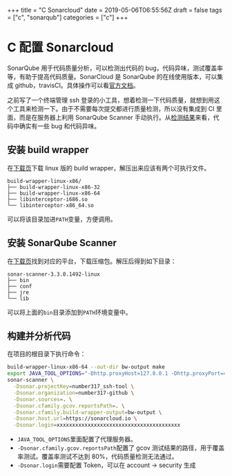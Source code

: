+++
title = "C Sonarcloud"
date = 2019-05-06T06:55:56Z
draft = false
tags = ["c", "sonarqub"]
categories = ["c"]
+++

# C 配置 Sonarcloud

SonarQube 用于代码质量分析，可以检测出代码的 bug，代码异味，测试覆盖率等，有助于提高代码质量。SonarCloud 是 SonarQube 的在线使用版本，可以集成 github，travisCI。具体操作可以看[官方文档](https://sonarcloud.io/documentation)。

之前写了一个终端管理 ssh 登录的小工具，想着检测一下代码质量，就想到用这个工具来检测一下。由于不需要每次提交都进行质量检测，所以没有集成到 CI 里面，而是在服务器上利用 SonarQube Scanner 手动执行。从[检测结果](https://sonarcloud.io/dashboard?id=number317_ssh-tool)来看，代码中确实有一些 bug 和代码异味。

## 安装 build wrapper

在[下载页](https://sonarcloud.io/static/cpp/build-wrapper-linux-x86.zip)下载 linux 版的 build wrapper，解压出来应该有两个可执行文件。

```
build-wrapper-linux-x86/
├── build-wrapper-linux-x86-32
├── build-wrapper-linux-x86-64
├── libinterceptor-i686.so
└── libinterceptor-x86_64.so
```

可以将该目录加进`PATH`变量，方便调用。

## 安装 SonarQube Scanner

在[下载页](https://docs.sonarqube.org/display/SCAN/Analyzing+with+SonarQube+Scanner)找到对应的平台，下载压缩包。解压后得到如下目录：

```
sonar-scanner-3.3.0.1492-linux
├── bin
├── conf
├── jre
└── lib
```

可以将上面的`bin`目录添加到`PATH`环境变量中。

## 构建并分析代码

在项目的根目录下执行命令：

```bash
build-wrapper-linux-x86-64 --out-dir bw-output make
export JAVA_TOOL_OPTIONS="-Dhttp.proxyHost=127.0.0.1 -Dhttp.proxyPort=443 -Dhttps.proxyHost=127.0.0.1 -Dhttps.proxyPort=443"
sonar-scanner \
  -Dsonar.projectKey=number317_ssh-tool \
  -Dsonar.organization=number317-github \
  -Dsonar.sources=. \
  -Dsonar.cfamily.gcov.reportsPath=. \
  -Dsonar.cfamily.build-wrapper-output=bw-output \
  -Dsonar.host.url=https://sonarcloud.io \
  -Dsonar.login=xxxxxxxxxxxxxxxxxxxxxxxxxxxxxxxxxxxxxxxx
```

* `JAVA_TOOL_OPTIONS`里面配置了代理服务器。
* `-Dsonar.cfamily.gcov.reportsPath`配置了 gcov 测试结果的路径，用于覆盖率测试。覆盖率测试不达到 80%，代码质量检测无法通过。
* `-Dsonar.login`需要配置 Token，可以在 account → security 生成
